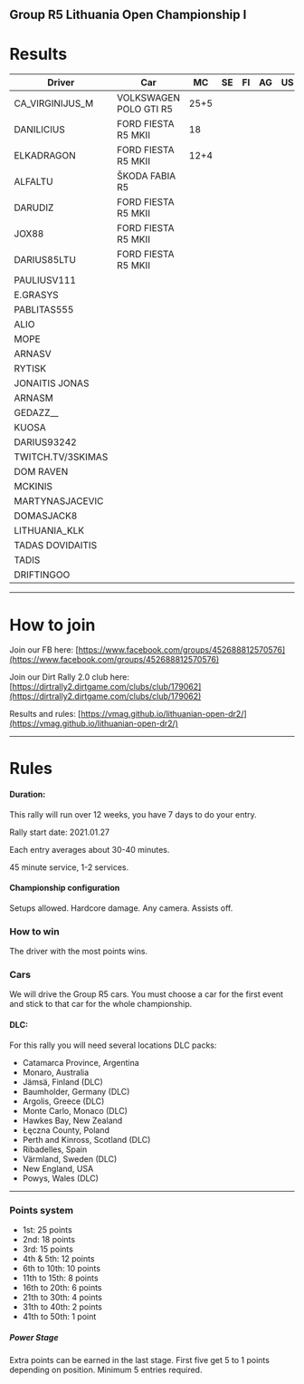 ## Group R5 Lithuania Open Championship I

# Results

|  Driver | Car	|  MC 	|   SE	|  FI 	|  AG 	|   US	|   DE	|   WL	|   NZ	|   PL	|  GR 	|   SC	|   AU	|  	|  Total 	|
|---	|---  |---	|---	|---	|---	|---	|---	|---	|---	|---	|---	|---	|---	|---	|---	|
|  CA_VIRGINIJUS_M	|VOLKSWAGEN POLO GTI R5 |   25+5	|   	|   	|   	|   	|   	|   	|   	|   	|   	|   	|   	|   	|   30	|
|  DANILICIUS |FORD FIESTA R5 MKII|  18 	|   	|   	|   	|   	|   	|   	|   	|   	|   	|   	|   	|   	|   18	|
|  ELKADRAGON 	|FORD FIESTA R5 MKII 	|12+4 |  	|   	|   	|   	|   	|   	|   	|   	|   	|   	|   	|   	|   16	|
|  ALFALTU	|ŠKODA FABIA R5  	| |  	|   	|   	|   	|   	|   	|   	|   	|   	|   	|   	|   	|   	|
|  DARUDIZ	|FORD FIESTA R5 MKII 	| |  	|   	|   	|   	|   	|   	|   	|   	|   	|   	|   	|   	|   	|
|  JOX88|FORD FIESTA R5 MKII   	| |  	|   	|   	|   	|   	|   	|   	|   	|   	|   	|   	|   	|   	|
|  DARIUS85LTU	|FORD FIESTA R5 MKII  	| |  	|   	|   	|   	|   	|   	|   	|   	|   	|   	|   	|   	|   	|
|  PAULIUSV111	|   	| |  	|   	|   	|   	|   	|   	|   	|   	|   	|   	|   	|   	|   	|
|  E.GRASYS	|   	| |  	|   	|   	|   	|   	|   	|   	|   	|   	|   	|   	|   	|   	|
|  PABLITAS555	|   	| |  	|   	|   	|   	|   	|   	|   	|   	|   	|   	|   	|   	|   	|
|  ALIO ||	|   	| |  	|   	|   	|   	|   	|   	|   	|   	|   	|   	|   	|   	|   	|
|  MOPE	|   	| |  	|   	|   	|   	|   	|   	|   	|   	|   	|   	|   	|   	|   	|
|  ARNASV	|   	| |  	|   	|   	|   	|   	|   	|   	|   	|   	|   	|   	|   	|   	|
|  RYTISK	|   	| |  	|   	|   	|   	|   	|   	|   	|   	|   	|   	|   	|   	|   	|
|  JONAITIS JONAS	|   	| |  	|   	|   	|   	|   	|   	|   	|   	|   	|   	|   	|   	|   	|
|  ARNASM	|   	| |  	|   	|   	|   	|   	|   	|   	|   	|   	|   	|   	|   	|   	|
|  GEDAZZ__	|   	| |  	|   	|   	|   	|   	|   	|   	|   	|   	|   	|   	|   	|   	|
|  KUOSA	|   	| |  	|   	|   	|   	|   	|   	|   	|   	|   	|   	|   	|   	|   	|
|  DARIUS93242	|   	| |  	|   	|   	|   	|   	|   	|   	|   	|   	|   	|   	|   	|   	|
|  TWITCH.TV/3SKIMAS	|   	| |  	|   	|   	|   	|   	|   	|   	|   	|   	|   	|   	|   	|   	|
|  DOM RAVEN	|   	| |  	|   	|   	|   	|   	|   	|   	|   	|   	|   	|   	|   	|   	|
|  MCKINIS	|   	| |  	|   	|   	|   	|   	|   	|   	|   	|   	|   	|   	|   	|   	|
|  MARTYNASJACEVIC	|   	| |  	|   	|   	|   	|   	|   	|   	|   	|   	|   	|   	|   	|   	|
|  DOMASJACK8	|   	| |  	|   	|   	|   	|   	|   	|   	|   	|   	|   	|   	|   	|   	|
|  LITHUANIA_KLK	|   	| |  	|   	|   	|   	|   	|   	|   	|   	|   	|   	|   	|   	|   	|
|  TADAS DOVIDAITIS	|   	| |  	|   	|   	|   	|   	|   	|   	|   	|   	|   	|   	|   	|   	|
|  TADIS	|   	| |  	|   	|   	|   	|   	|   	|   	|   	|   	|   	|   	|   	|   	|
|  DRIFTINGOO	|   	| |  	|   	|   	|   	|   	|   	|   	|   	|   	|   	|   	|   	|   	|

---
# How to join

Join our FB here: [https://www.facebook.com/groups/452688812570576](https://www.facebook.com/groups/452688812570576)

Join our Dirt Rally 2.0 club here: [https://dirtrally2.dirtgame.com/clubs/club/179062](https://dirtrally2.dirtgame.com/clubs/club/179062)

Results and rules: [https://vmag.github.io/lithuanian-open-dr2/](https://vmag.github.io/lithuanian-open-dr2/)

---
# Rules
#### Duration:

This rally will run over 12 weeks, you have 7 days to do your entry.

Rally start date: 2021.01.27

Each entry averages about 30-40 minutes.

45 minute service, 1-2 services.

#### Championship configuration
Setups allowed. Hardcore damage. Any camera. Assists off.

### How to win
The driver with the most points wins. 

### Cars
We will drive the Group R5 cars.  You must choose a car for the first event and stick to that car for the whole championship.

#### DLC:
For this rally you will need several locations DLC packs:

* Catamarca Province, Argentina
* Monaro, Australia
* Jämsä, Finland (DLC)
* Baumholder, Germany (DLC)
* Argolis, Greece (DLC)
* Monte Carlo, Monaco (DLC)
* Hawkes Bay, New Zealand
* Łęczna County, Poland
* Perth and Kinross, Scotland (DLC)
* Ribadelles, Spain
* Värmland, Sweden (DLC)
* New England, USA
* Powys, Wales (DLC)

--- 
### Points system

* 1st: 25 points
* 2nd: 18 points
* 3rd: 15 points
* 4th & 5th: 12 points
* 6th to 10th: 10 points
* 11th to 15th: 8 points
* 16th to 20th: 6 points
* 21th to 30th: 4 points
* 31th to 40th: 2 points
* 41th to 50th: 1 point

##### Power Stage
Extra points can be earned in the last stage. First five get 5 to 1 points depending on position. Minimum 5 entries required.




